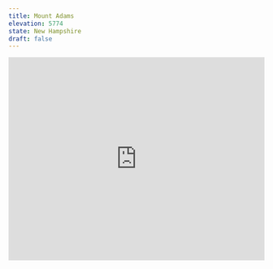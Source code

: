 ```yaml
---
title: Mount Adams 
elevation: 5774
state: New Hampshire
draft: false
---
```

<iframe class="alltrails" src="https://www.alltrails.com/widget/trail/us/new-hampshire/mount-madison-and-mount-adams-via-valley-way-star-lake-and-airline-trail?u=i&sh=q5vqbr" width="100%" height="400" frameborder="0" scrolling="no" marginheight="0" marginwidth="0" title="AllTrails: Trail Guides and Maps for Hiking, Camping, and Running"></iframe>
